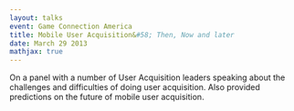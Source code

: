 ```yaml
---
layout: talks
event: Game Connection America  
title: Mobile User Acquisition&#58; Then, Now and later 
date: March 29 2013 
mathjax: true
---
```


On a panel with a number of User Acquisition leaders speaking about the challenges and difficulties of doing user acquisition. Also provided predictions on the future of mobile user acquisition. 
